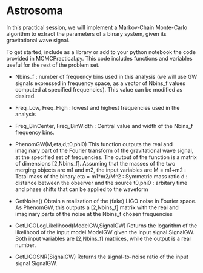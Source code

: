 # Astrosoma

In this practical session, we will implement a Markov-Chain Monte-Carlo algorithm to extract the parameters
of a binary system, given its gravitational wave signal.

To get started, include as a library or add to your python notebook the code provided in MCMCPractical.py.
This code includes functions and variables useful for the rest of the problem set.

* Nbins_f : number of frequency bins used in this analysis (we will use GW signals expressed in frequency space,
as a vector of Nbins_f values computed at specified frequencies). This value can be modified as desired.

* Freq_Low, Freq_High : lowest and highest frequencies used in the analysis

* Freq_BinCenter, Freq_BinWidth : Central value and width of the Nbins_f frequency bins.

* PhenomGW(M,eta,d,t0,phi0)
This function outputs the real and imaginary part of the Fourier transform of the gravitational wave signal,
at the specified set of frequencies. The output of the function is a matrix of dimensions [2,Nbins_f].
Assuming that the masses of the two merging objects are m1 and m2, the input variables are
M = m1+m2 : Total mass of the binary
eta = m1*m2/M^2 : Symmetric mass ratio
d : distance between the observer and the source
t0,phi0 : arbitary time and phase shifts that can be applied to the waveform

* GetNoise()
Obtain a realization of the (fake) LIGO noise in Fourier space. As PhenomGW, this outputs a [2,Nbins_f] matrix with the real and imaginary parts of the noise at the Nbins_f chosen frequencies

* GetLIGOLogLikelihood(ModelGW,SignalGW)
Returns the logarithm of the likelihood of the input model ModelGW given the input signal SignalGW.
Both input variables are [2,Nbins_f] matrices, while the output is a real number.

* GetLIGOSNR(SignalGW)
Returns the signal-to-noise ratio of the input signal SignalGW.